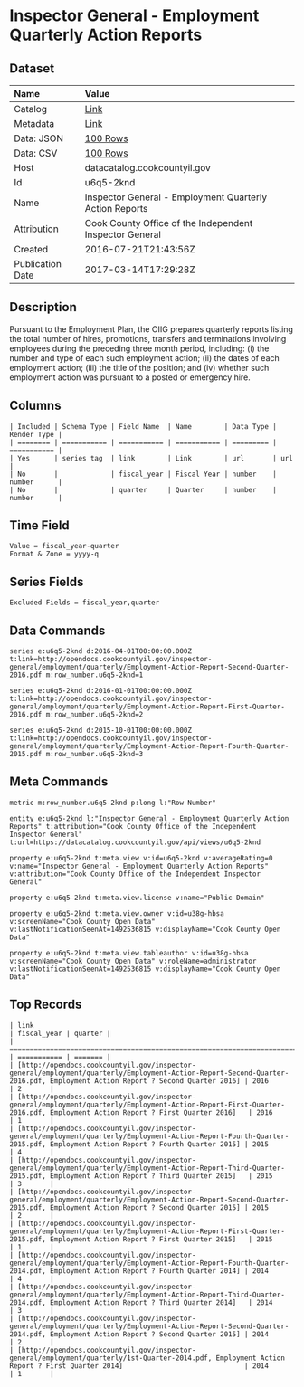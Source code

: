 # Inspector General - Employment Quarterly Action Reports

## Dataset

| Name | Value |
| :--- | :---- |
| Catalog | [Link](https://catalog.data.gov/dataset/inspector-general-employment-quarterly-action-reports) |
| Metadata | [Link](https://datacatalog.cookcountyil.gov/api/views/u6q5-2knd) |
| Data: JSON | [100 Rows](https://datacatalog.cookcountyil.gov/api/views/u6q5-2knd/rows.json?max_rows=100) |
| Data: CSV | [100 Rows](https://datacatalog.cookcountyil.gov/api/views/u6q5-2knd/rows.csv?max_rows=100) |
| Host | datacatalog.cookcountyil.gov |
| Id | u6q5-2knd |
| Name | Inspector General - Employment Quarterly Action Reports |
| Attribution | Cook County Office of the Independent Inspector General |
| Created | 2016-07-21T21:43:56Z |
| Publication Date | 2017-03-14T17:29:28Z |

## Description

Pursuant to the Employment Plan, the OIIG prepares quarterly reports listing the total number of hires, promotions, transfers and terminations involving employees during the preceding three month period, including: (i) the number and type of each such employment action; (ii) the dates of each employment action; (iii) the title of the position; and (iv) whether such employment action was pursuant to a posted or emergency hire.

## Columns

```ls
| Included | Schema Type | Field Name  | Name        | Data Type | Render Type |
| ======== | =========== | =========== | =========== | ========= | =========== |
| Yes      | series tag  | link        | Link        | url       | url         |
| No       |             | fiscal_year | Fiscal Year | number    | number      |
| No       |             | quarter     | Quarter     | number    | number      |
```

## Time Field

```ls
Value = fiscal_year-quarter
Format & Zone = yyyy-q
```

## Series Fields

```ls
Excluded Fields = fiscal_year,quarter
```

## Data Commands

```ls
series e:u6q5-2knd d:2016-04-01T00:00:00.000Z t:link=http://opendocs.cookcountyil.gov/inspector-general/employment/quarterly/Employment-Action-Report-Second-Quarter-2016.pdf m:row_number.u6q5-2knd=1

series e:u6q5-2knd d:2016-01-01T00:00:00.000Z t:link=http://opendocs.cookcountyil.gov/inspector-general/employment/quarterly/Employment-Action-Report-First-Quarter-2016.pdf m:row_number.u6q5-2knd=2

series e:u6q5-2knd d:2015-10-01T00:00:00.000Z t:link=http://opendocs.cookcountyil.gov/inspector-general/employment/quarterly/Employment-Action-Report-Fourth-Quarter-2015.pdf m:row_number.u6q5-2knd=3
```

## Meta Commands

```ls
metric m:row_number.u6q5-2knd p:long l:"Row Number"

entity e:u6q5-2knd l:"Inspector General - Employment Quarterly Action Reports" t:attribution="Cook County Office of the Independent Inspector General" t:url=https://datacatalog.cookcountyil.gov/api/views/u6q5-2knd

property e:u6q5-2knd t:meta.view v:id=u6q5-2knd v:averageRating=0 v:name="Inspector General - Employment Quarterly Action Reports" v:attribution="Cook County Office of the Independent Inspector General"

property e:u6q5-2knd t:meta.view.license v:name="Public Domain"

property e:u6q5-2knd t:meta.view.owner v:id=u38g-hbsa v:screenName="Cook County Open Data" v:lastNotificationSeenAt=1492536815 v:displayName="Cook County Open Data"

property e:u6q5-2knd t:meta.view.tableauthor v:id=u38g-hbsa v:screenName="Cook County Open Data" v:roleName=administrator v:lastNotificationSeenAt=1492536815 v:displayName="Cook County Open Data"
```

## Top Records

```ls
| link                                                                                                                                                                       | fiscal_year | quarter | 
| ========================================================================================================================================================================== | =========== | ======= | 
| [http://opendocs.cookcountyil.gov/inspector-general/employment/quarterly/Employment-Action-Report-Second-Quarter-2016.pdf, Employment Action Report ? Second Quarter 2016] | 2016        | 2       | 
| [http://opendocs.cookcountyil.gov/inspector-general/employment/quarterly/Employment-Action-Report-First-Quarter-2016.pdf, Employment Action Report ? First Quarter 2016]   | 2016        | 1       | 
| [http://opendocs.cookcountyil.gov/inspector-general/employment/quarterly/Employment-Action-Report-Fourth-Quarter-2015.pdf, Employment Action Report ? Fourth Quarter 2015] | 2015        | 4       | 
| [http://opendocs.cookcountyil.gov/inspector-general/employment/quarterly/Employment-Action-Report-Third-Quarter-2015.pdf, Employment Action Report ? Third Quarter 2015]   | 2015        | 3       | 
| [http://opendocs.cookcountyil.gov/inspector-general/employment/quarterly/Employment-Action-Report-Second-Quarter-2015.pdf, Employment Action Report ? Second Quarter 2015] | 2015        | 2       | 
| [http://opendocs.cookcountyil.gov/inspector-general/employment/quarterly/Employment-Action-Report-First-Quarter-2015.pdf, Employment Action Report ? First Quarter 2015]   | 2015        | 1       | 
| [http://opendocs.cookcountyil.gov/inspector-general/employment/quarterly/Employment-Action-Report-Fourth-Quarter-2014.pdf, Employment Action Report ? Fourth Quarter 2014] | 2014        | 4       | 
| [http://opendocs.cookcountyil.gov/inspector-general/employment/quarterly/Employment-Action-Report-Third-Quarter-2014.pdf, Employment Action Report ? Third Quarter 2014]   | 2014        | 3       | 
| [http://opendocs.cookcountyil.gov/inspector-general/employment/quarterly/Employment-Action-Report-Second-Quarter-2014.pdf, Employment Action Report ? Second Quarter 2015] | 2014        | 2       | 
| [http://opendocs.cookcountyil.gov/inspector-general/employment/quarterly/1st-Quarter-2014.pdf, Employment Action Report ? First Quarter 2014]                              | 2014        | 1       | 
```
